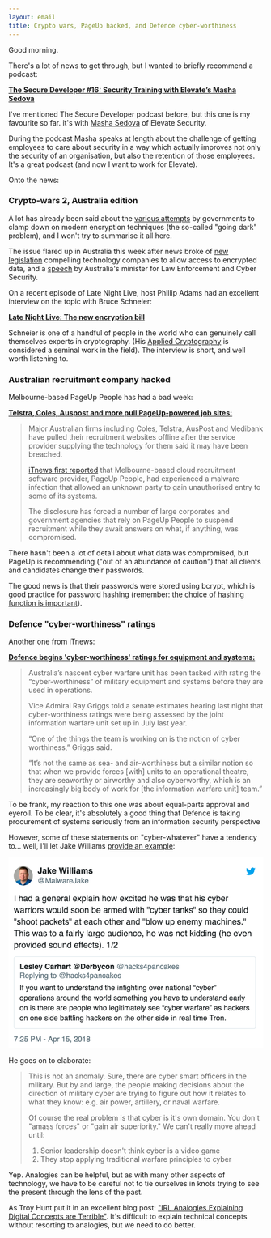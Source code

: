 ```yaml
---
layout: email
title: Crypto wars, PageUp hacked, and Defence cyber-worthiness
---
```


Good morning. 

There's a lot of news to get through, but I wanted to briefly recommend a podcast: 

[**The Secure Developer #16: Security Training with Elevate’s Masha Sedova**](https://overcast.fm/+IbbQBSlDw)

I've mentioned The Secure Developer podcast before, but this one is my favourite so far. it's with [Masha Sedova](https://twitter.com/modmasha) of Elevate Security.

During the podcast Masha speaks at length about the challenge of getting employees to care about security in a way which actually improves not only the security of an organisation, but also the retention of those employees. It's a great podcast (and now I want to work for Elevate).

Onto the news:

### Crypto-wars 2, Australia edition

A lot has already been said about the [various attempts](https://en.wikipedia.org/wiki/Crypto_Wars) by governments to clamp down on modern encryption techniques (the so-called "going dark" problem), and I won't try to summarise it all here.

The issue flared up in Australia this week after news broke of [new legislation](https://www.theguardian.com/technology/2018/jun/06/planned-laws-to-force-tech-firms-to-reveal-encrypted-data) compelling technology companies to allow access to encrypted data, and a [speech](https://www.zdnet.com/article/australian-government-committed-to-no-backdoors-taylor/) by Australia's minister for Law Enforcement and Cyber Security. 

On a recent episode of Late Night Live, host Phillip Adams had an excellent interview on the topic with Bruce Schneier: 

[**Late Night Live: The new encryption bill**](https://overcast.fm/+CYzEH-Mo)

Schneier is one of a handful of people in the world who can genuinely call themselves experts in cryptography. (His [Applied Cryptography](https://www.schneier.com/books/applied_cryptography/) is considered a seminal work in the field). The interview is short, and well worth listening to.


### Australian recruitment company hacked

Melbourne-based PageUp People has had a bad week:

[**Telstra, Coles, Auspost and more pull PageUp-powered job sites:**](https://www.itnews.com.au/news/telstra-coles-auspost-and-more-pull-pageup-powered-job-sites-492910)

>Major Australian firms including Coles, Telstra, AusPost and Medibank have pulled their recruitment websites offline after the service provider supplying the technology for them said it may have been breached.
>
>[iTnews first reported](https://www.itnews.com.au/news/pageup-people-hit-by-malware-infection-492863) that Melbourne-based cloud recruitment software provider, PageUp People, had experienced a malware infection that allowed an unknown party to gain unauthorised entry to some of its systems.
>
>The disclosure has forced a number of large corporates and government agencies that rely on PageUp People to suspend recruitment while they await answers on what, if anything, was compromised.

There hasn't been a lot of detail about what data was compromised, but PageUp is recommending ("out of an abundance of caution") that all clients and candidates change their passwords.

The good news is that their passwords were stored using bcrypt, which is good practice for password hashing (remember: [the choice of hashing function is important](https://markeldo.com/Email-update-Taringa-owned-and-why-password-hashing-is-important/)).

### Defence "cyber-worthiness" ratings

Another one from iTnews:

[**Defence begins 'cyber-worthiness' ratings for equipment and systems:**](https://www.itnews.com.au/news/defence-begins-cyber-worthiness-ratings-492102)

>Australia’s nascent cyber warfare unit has been tasked with rating the “cyber-worthiness” of military equipment and systems before they are used in operations.
>
>Vice Admiral Ray Griggs told a senate estimates hearing last night that cyber-worthiness ratings were being assessed by the joint information warfare unit set up in July last year.
>
>“One of the things the team is working on is the notion of cyber worthiness,” Griggs said.
>
>“It’s not the same as sea- and air-worthiness but a similar notion so that when we provide forces [with] units to an operational theatre, they are seaworthy or airworthy and also cyberworthy, which is an increasingly big body of work for [the information warfare unit] team.”

To be frank, my reaction to this one was about equal-parts approval and eyeroll. To be clear, it's absolutely a good thing that Defence is taking procurement of systems seriously from an information security perspective

However, some of these statements on "cyber-whatever" have a tendency to... well, I'll let Jake Williams [provide an example](https://twitter.com/MalwareJake/status/985569769846865922):

<a href="https://twitter.com/MalwareJake/status/985569769846865922"><img src="/images/jake-williams-cyber-tanks.png" alt="Tweet by Jake Williams" class="tweet"/></a>

He goes on to elaborate:

>This is not an anomaly. Sure, there are cyber smart officers in the military. But by and large, the people making decisions about the direction of military cyber are trying to figure out how it relates to what they know: e.g. air power, artillery, or naval warfare.
>
>Of course the real problem is that cyber is it's own domain. You don't "amass forces" or "gain air superiority." We can't really move ahead until:
>1. Senior leadership doesn't think cyber is a video game
>2. They stop applying traditional warfare principles to cyber

Yep. Analogies can be helpful, but as with many other aspects of technology, we have to be careful not to tie ourselves in knots trying to see the present through the lens of the past.

As Troy Hunt put it in an excellent blog post: ["IRL Analogies Explaining Digital Concepts are Terrible"](https://www.troyhunt.com/irl-analogies-to-explain-digital-concepts-are-terrible/). It's difficult to explain technical concepts without resorting to analogies, but we need to do better.